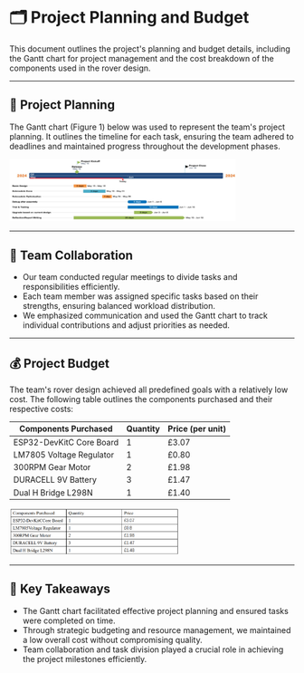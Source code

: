 # 🗂️ Project Planning and Budget

This document outlines the project's planning and budget details, including the Gantt chart for project management and the cost breakdown of the components used in the rover design.

---

## 📅 **Project Planning**
The Gantt chart (Figure 1) below was used to represent the team's project planning. It outlines the timeline for each task, ensuring the team adhered to deadlines and maintained progress throughout the development phases.

<img src="../../Images/Project_Gantt_chart.png" alt="Gantt Chart for Planning" width="400"/>

---

## 💬 **Team Collaboration**
- Our team conducted regular meetings to divide tasks and responsibilities efficiently.
- Each team member was assigned specific tasks based on their strengths, ensuring balanced workload distribution.
- We emphasized communication and used the Gantt chart to track individual contributions and adjust priorities as needed.

---

## 💰 **Project Budget**
The team's rover design achieved all predefined goals with a relatively low cost. The following table outlines the components purchased and their respective costs:

| **Components Purchased**     | **Quantity** | **Price (per unit)** |
|-------------------------------|--------------|-----------------------|
| ESP32-DevKitC Core Board      | 1            | £3.07                |
| LM7805 Voltage Regulator      | 1            | £0.80                |
| 300RPM Gear Motor             | 2            | £1.98                |
| DURACELL 9V Battery           | 3            | £1.47                |
| Dual H Bridge L298N           | 1            | £1.40                |

<img src="../../Images/Project_Budget.png" alt="Project Budget Table" width="300"/>

---

## 🎯 **Key Takeaways**
- The Gantt chart facilitated effective project planning and ensured tasks were completed on time.
- Through strategic budgeting and resource management, we maintained a low overall cost without compromising quality.
- Team collaboration and task division played a crucial role in achieving the project milestones efficiently.
